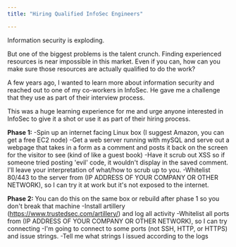```yaml
---
title: "Hiring Qualified InfoSec Engineers"

---
```

Information security is exploding.

But one of the biggest problems is the talent crunch.  Finding experienced resources is near impossible in this market.  Even if you can, how can you make sure those resources are actually qualified to do the work?

A few years ago, I wanted to learn more about information security and reached out to one of my co-workers in InfoSec.  He gave me a challenge that they use as part of their interview process.

This was a huge learning experience for me and urge anyone interested in InfoSec to give it a shot or use it as part of their hiring process.

**Phase 1:**
-Spin up an internet facing Linux box (I suggest Amazon, you can get a free EC2 node)
-Get a web server running with mySQL and serve out a webpage that takes in a form as a comment and posts it back on the screen for the visitor to see (kind of like a guest book)
-Have it scrub out XSS so if someone tried posting 'evil' code, it wouldn't display in the saved comment.  I'll leave your interpretation of what/how to scrub up to you.
-Whitelist 80/443 to the server from (IP ADDRESS OF YOUR COMPANY OR OTHER NETWORK), so I can try it at work but it's not exposed to the internet.
 
**Phase 2:**
You can do this on the same box or rebuild after phase 1 so you don't break that machine
-Install artillery (https://www.trustedsec.com/artillery/) and log all activity
-Whitelist all ports from (IP ADDRESS OF YOUR COMPANY OR OTHER NETWORK), so I can try connecting
-I'm going to connect to some ports (not SSH, HTTP, or HTTPS) and issue strings.
-Tell me what strings I issued according to the logs

